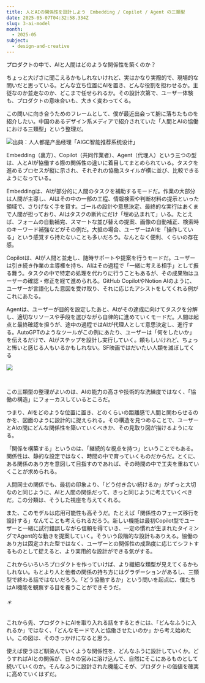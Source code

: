 ```yaml
---
title: 人とAIの関係性を設計しよう　Embedding / Copilot / Agent の三類型
date: 2025-05-07T04:32:58.334Z
slug: 3-ai-model
month:
  - 2025-05
subject:
  - design-and-creative
---
```

プロダクトの中で、AIと人間はどのような関係性を築くのか？

ちょっと大げさに聞こえるかもしれないけれど、実はかなり実際的で、現場的な問いだと思っている。どんな立ち位置にAIを置き、どんな役割を担わせるか。主従なのか並走なのか、どこまで任せられるか。その設計次第で、ユーザー体験も、プロダクトの意味合いも、大きく変わってくる。

この問いに向き合うためのフレームとして、僕が最近出会って腑に落ちたものを紹介したい。中国のあるデザイン系メディアで紹介されていた「人間とAIの協働における三類型」という整理だ。

![出典：人人都是产品经理「AIGC智能推荐系统设计」](/images/diary/3-ai-model/40.png)

Embedding（裏方）、Copilot（共同作業者）、Agent（代理人）という三つの型は、人とAIが協働する際の関係性の違いに着目してまとめられている。タスクを進めるプロセスが縦に示され、それぞれの協働スタイルが横に並び、比較できるようになっている。

Embeddingは、AIが部分的に人間のタスクを補助するモードだ。作業の大部分は人間が主導し、AIはその中の一部の工程、情報検索や判断材料の提示といった領域で、さりげなく手を貸す。ゴールの設計や意思決定、最終的な実行はあくまで人間が担っており、AIはタスクの断片にだけ「埋め込まれて」いる。たとえば、フォームの自動補完、スマートな並び替えの提案、画像の自動補正、検索時のキーワード補強などがその例だ。大抵の場合、ユーザーはAIを「操作している」という感覚すら持たないことも多いだろう。なんとなく便利、くらいの存在感。

Copilotは、AIが人間と並走し、随時サポートや提案を行うモードだ。ユーザーは引き続き作業の主導権を持ち、AIはその過程で「一緒に考える相手」として振る舞う。タスクの中で特定の処理を代わりに行うこともあるが、その成果物はユーザーの確認・修正を経て進められる。GitHub CopilotやNotion AIのように、ユーザーが言語化した意図を受け取り、それに応じたアシストをしてくれる例がこれにあたる。

Agentは、ユーザーが目的を設定したあと、AIがその達成に向けてタスクを分解し、適切なリソースや手段を選びながら自律的に進めていくモードだ。人間は起点と最終確認を担うが、途中の過程ではAIが代理人として意思決定し、進行する。AutoGPTのようなツールがこの例にあたり、ユーザーは「何をしたいか」を伝えるだけで、AIがステップを設計し実行していく。頼もしいけれど、ちょっと怖いと感じる人もいるかもしれない。SF映画ではだいたい人類を滅ぼしてくる

![](/images/diary/3-ai-model/43.png)

 ﻿

この三類型の整理がよいのは、AIの能力の高さや技術的な洗練度ではなく、「協働の構造」にフォーカスしているところだ。

つまり、AIをどのような位置に置き、どのくらいの距離感で人間と関わらせるのかを、図面のように設計的に捉えられる。その構造を見つめることで、ユーザーとAIの間にどんな関係性を築いていくべきか、その見取り図が描けるようになる。

「関係を構築する」というのは、「継続的な視点を持つ」ということでもある。関係性は、静的な設定ではなく、時間の中で育っていくものだからだ。とくに、ある関係のあり方を意図して目指すのであれば、その時間の中で工夫を重ねていくことが求められる。

人間同士の関係でも、最初の印象より、「どう付き合い続けるか」がずっと大切なのと同じように、AIと人間の関係だって、きっと同じように考えていくべきだ。この分類は、そうした視座を与えてくれる。

また、このモデルは応用可能性も高そうだ。たとえば「関係性のフェーズ移行を設計する」なんてことも考えられるだろう。新しい機能は最初Copilot型でユーザーと一緒に試行錯誤しながら信頼を得ていき、一定の慣れが生まれたタイミングでAgent的な動きを提案していく。そういう段階的な設計もありえる。協働のあり方は固定された型ではなく、ユーザーとの関係性の成熟度に応じてシフトするものとして捉えると、より実用的な設計ができる気がする。

これからいろいろプロダクトを作っていけば、より繊細な類型が見えてくるかもしれない。もとより人と他者の関係の持ち方にはグラデーションがあるし、三類型で終わる話ではないだろう。「どう協働するか」という問いを起点に、僕たちはAI機能を観察する目を養うことができそうだ。

###### ＊

これから先、プロダクトにAIを取り入れる話をするときには、「どんなふうに入れるか」ではなく、「どんなモードで人と協働させたいのか」から考え始めたい。この図は、そのきっかけになると思う。

使えば使うほど馴染んでいくような関係性を、どんなふうに設計していくか。どうすればAIとの関係が、日々の営みに溶け込んで、自然にそこにあるものとして続いていくのか。そんなふうに設計された機能こそが、プロダクトの価値を確実に高めていくはずだ。